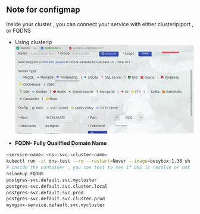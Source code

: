 

## Note for configmap 
Inside your cluster , you can connect your service with either clusterip:port , or FQDNS 
* Using clusterip 
![alt text](image.png)

* **FQDN- Fully Qualified Domain Name**
```bash
<service-name>.<ns>.svc.<cluster-name>
kubectl run -it dns-test --rm --restart=Never --image=busybox:1.36 sh
# inside the container , you can test to see if DNS is resolve or not 
nslookup FQDNS
postgres-svc.default.svc.mycluster
postgres-svc.default.svc.cluster.local
postgres-svc.default.svc.prod
postgres-svc.default.svc.cluster.prod 
mynginx-service.default.svc.mycluster
```